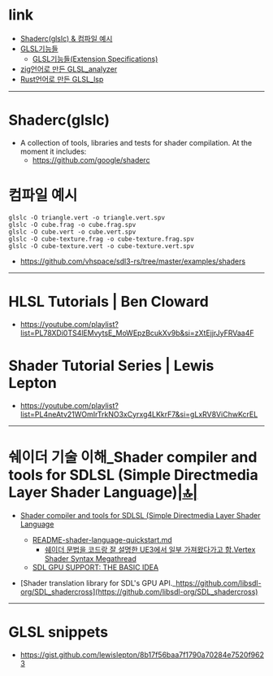 # link 

- [Shaderc(glslc) & 컴파일 예시](#shadercglslc)
- [GLSL기능들](https://github.com/KhronosGroup/GLSL/tree/main/extensions/ext)
  - [GLSL기능들(Extension Specifications)](https://github.com/KhronosGroup/GLSL#extension-specifications-in-this-repository)
- [zig언어로 만든 GLSL_analyzer](https://github.com/nolanderc/glsl_analyzer)
- [Rust언어로 만든 GLSL_lsp](https://github.com/KubaP/glsl-lsp)

<hr />

# Shaderc(glslc)
- A collection of tools, libraries and tests for shader compilation. At the moment it includes:
  - https://github.com/google/shaderc

# 컴파일 예시

```
glslc -O triangle.vert -o triangle.vert.spv
glslc -O cube.frag -o cube.frag.spv
glslc -O cube.vert -o cube.vert.spv
glslc -O cube-texture.frag -o cube-texture.frag.spv
glslc -O cube-texture.vert -o cube-texture.vert.spv
```

- https://github.com/vhspace/sdl3-rs/tree/master/examples/shaders

<hr />

# HLSL Tutorials | Ben Cloward
- https://youtube.com/playlist?list=PL78XDi0TS4lEMvytsE_MoWEpzBcukXv9b&si=zXtEjjrJyFRVaa4F

# Shader Tutorial Series | Lewis Lepton
- https://youtube.com/playlist?list=PL4neAtv21WOmIrTrkNO3xCyrxg4LKkrF7&si=gLxRV8ViChwKcrEL


<hr />

# 쉐이더 기술 이해_Shader compiler and tools for SDLSL (Simple Directmedia Layer Shader Language)[|🔝|](#link)

- [Shader compiler and tools for SDLSL (Simple Directmedia Layer Shader Language](https://github.com/libsdl-org/SDL_shader_tools)
  - [README-shader-language-quickstart.md](https://github.com/libsdl-org/SDL_shader_tools/blob/main/docs/README-shader-language-quickstart.md)
    - [쉐이더 문법을 코드랑 잘 설명한 UE3에서 일부 가져왔다가고 함.Vertex Shader Syntax Megathread](https://github.com/libsdl-org/SDL_shader_tools/issues/3)
  - [SDL GPU SUPPORT: THE BASIC IDEA](https://github.com/libsdl-org/SDL_shader_tools/blob/main/docs/README-SDL_gpu.md)

- [Shader translation library for SDL's GPU API._https://github.com/libsdl-org/SDL_shadercross](https://github.com/libsdl-org/SDL_shadercross)

<hr />

# GLSL snippets

- https://gist.github.com/lewislepton/8b17f56baa7f1790a70284e7520f9623
